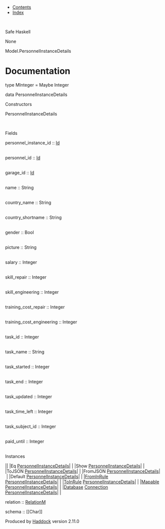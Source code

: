 -   [Contents](index.html)
-   [Index](doc-index.html)

 

Safe Haskell

None

Model.PersonnelInstanceDetails

Documentation
=============

type MInteger = Maybe Integer

data PersonnelInstanceDetails

Constructors

PersonnelInstanceDetails

 

Fields

personnel\_instance\_id :: [Id](Model-General.html#t:Id)  
 

personnel\_id :: [Id](Model-General.html#t:Id)  
 

garage\_id :: [Id](Model-General.html#t:Id)  
 

name :: String  
 

country\_name :: String  
 

country\_shortname :: String  
 

gender :: Bool  
 

picture :: String  
 

salary :: Integer  
 

skill\_repair :: Integer  
 

skill\_engineering :: Integer  
 

training\_cost\_repair :: Integer  
 

training\_cost\_engineering :: Integer  
 

task\_id :: Integer  
 

task\_name :: String  
 

task\_started :: Integer  
 

task\_end :: Integer  
 

task\_updated :: Integer  
 

task\_time\_left :: Integer  
 

task\_subject\_id :: Integer  
 

paid\_until :: Integer  
 

Instances

||
|Eq [PersonnelInstanceDetails](Model-PersonnelInstanceDetails.html#t:PersonnelInstanceDetails)| |
|Show [PersonnelInstanceDetails](Model-PersonnelInstanceDetails.html#t:PersonnelInstanceDetails)| |
|ToJSON [PersonnelInstanceDetails](Model-PersonnelInstanceDetails.html#t:PersonnelInstanceDetails)| |
|FromJSON [PersonnelInstanceDetails](Model-PersonnelInstanceDetails.html#t:PersonnelInstanceDetails)| |
|Default [PersonnelInstanceDetails](Model-PersonnelInstanceDetails.html#t:PersonnelInstanceDetails)| |
|[FromInRule](Data-InRules.html#t:FromInRule) [PersonnelInstanceDetails](Model-PersonnelInstanceDetails.html#t:PersonnelInstanceDetails)| |
|[ToInRule](Data-InRules.html#t:ToInRule) [PersonnelInstanceDetails](Model-PersonnelInstanceDetails.html#t:PersonnelInstanceDetails)| |
|[Mapable](Model-General.html#t:Mapable) [PersonnelInstanceDetails](Model-PersonnelInstanceDetails.html#t:PersonnelInstanceDetails)| |
|[Database](Model-General.html#t:Database) [Connection](Data-SqlTransaction.html#t:Connection) [PersonnelInstanceDetails](Model-PersonnelInstanceDetails.html#t:PersonnelInstanceDetails)| |

relation :: [RelationM](Data-Relation.html#t:RelationM)

schema :: [[Char]]

Produced by [Haddock](http://www.haskell.org/haddock/) version 2.11.0
